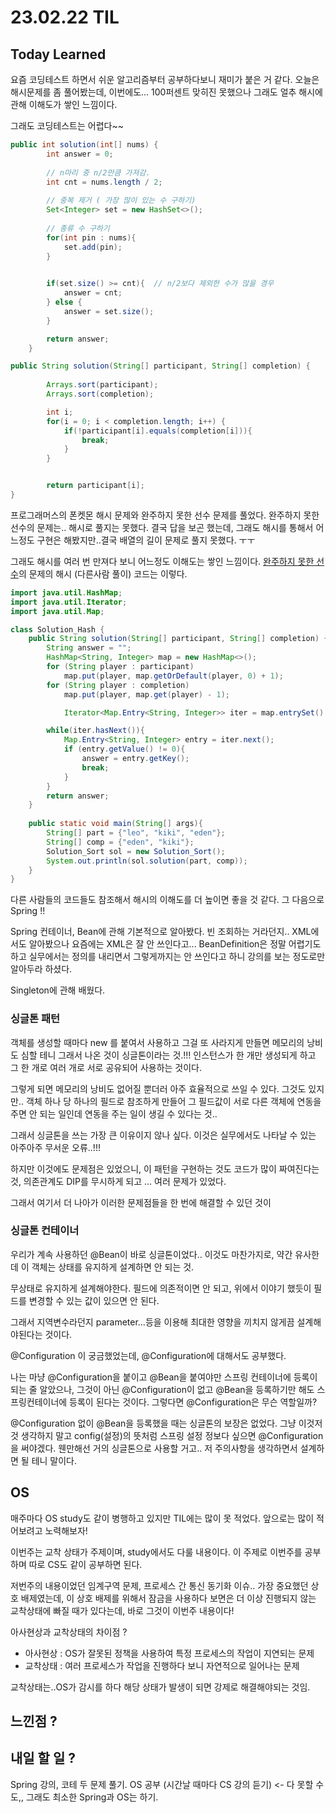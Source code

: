 # 23.02.22 TIL
## Today Learned

요즘 코딩테스트 하면서 쉬운 알고리즘부터 공부하다보니 재미가 붙은 거 같다. 오늘은 해시문제를 좀 풀어봤는데,
이번에도... 100퍼센트 맞히진 못했으나 그래도 얼추 해시에 관해 이해도가 쌓인 느낌이다.

그래도 코딩테스트는 어렵다~~

```java
public int solution(int[] nums) {
        int answer = 0;
        
        // n마리 중 n/2만큼 가져감.
        int cnt = nums.length / 2;
        
        // 중복 제거 ( 가장 많이 있는 수 구하기)
        Set<Integer> set = new HashSet<>(); 
        
        // 종류 수 구하기
        for(int pin : nums){
            set.add(pin);
        }
        

        if(set.size() >= cnt){  // n/2보다 제외한 수가 많을 경우
            answer = cnt; 
        } else { 
            answer = set.size(); 
        }

        return answer;
    }
```


```java
public String solution(String[] participant, String[] completion) {
    
        Arrays.sort(participant);
        Arrays.sort(completion);

        int i;
        for(i = 0; i < completion.length; i++) {
            if(!participant[i].equals(completion[i])){
                break;
            }
        }


        return participant[i];
}
```
프로그래머스의 폰켓몬 해시 문제와 완주하지 못한 선수 문제를 풀었다. 완주하지 못한 선수의 문제는.. 해시로 풀지는 못했다.
결국 답을 보곤 했는데, 그래도 해시를 통해서 어느정도 구현은 해봤지만..결국 배열의 길이 문제로 풀지 못했다. ㅜㅜ 

그래도 해시를 여러 번 만져다 보니 어느정도 이해도는 쌓인 느낌이다. [완주하지 못한 선수](https://www.youtube.com/watch?v=_2yD46UxSso&list=PLlV7zJmoG4XLRP7mnlu31HYv9v8qI0-3i)의 문제의 해시 (다른사람 풀이) 코드는 이렇다.

```java
import java.util.HashMap;
import java.util.Iterator;
import java.util.Map;

class Solution_Hash {
    public String solution(String[] participant, String[] completion) {
        String answer = "";
        HashMap<String, Integer> map = new HashMap<>();
        for (String player : participant) 
            map.put(player, map.getOrDefault(player, 0) + 1);
        for (String player : completion) 
            map.put(player, map.get(player) - 1);

            Iterator<Map.Entry<String, Integer>> iter = map.entrySet().iterator();

        while(iter.hasNext()){
            Map.Entry<String, Integer> entry = iter.next();
            if (entry.getValue() != 0){
                answer = entry.getKey();
                break;
            }
        }
        return answer;
    }
    
    public static void main(String[] args){
        String[] part = {"leo", "kiki", "eden"};
        String[] comp = {"eden", "kiki"};
        Solution_Sort sol = new Solution_Sort();
        System.out.println(sol.solution(part, comp));
    }
}
```

다른 사람들의 코드들도 참조해서 해시의 이해도를 더 높이면 좋을 것 같다. 그 다음으로 Spring !!

Spring 컨테이너, Bean에 관해 기본적으로 알아봤다. 빈 조회하는 거라던지.. XML에서도 알아봤으나 요즘에는 XML은 잘 안 쓰인다고...
BeanDefinition은 정말 어렵기도 하고 실무에서는 정의를 내리면서 그렇게까지는 안 쓰인다고 하니 강의를 보는 정도로만 알아두라 하셨다.


Singleton에 관해 배웠다.

### 싱글톤 패턴 
객체를 생성할 때마다 new 를 붙여서 사용하고 그걸 또 사라지게 만들면 메모리의 낭비도 심할 테니 그래서 나온 것이
싱글톤이라는 것.!!! 인스턴스가 한 개만 생성되게 하고 그 한 개로 여러 개로 서로 공유되어 사용하는 것이다.

그렇게 되면 메모리의 낭비도 없어질 뿐더러 아주 효율적으로 쓰일 수 있다. 그것도 있지만.. 객체 하나 당 하나의 필드로
참조하게 만들어 그 필드값이 서로 다른 객체에 연동을 주면 안 되는 일인데 연동을 주는 일이 생길 수 있다는 것..

그래서 싱글톤을 쓰는 가장 큰 이유이지 않나 싶다. 이것은 실무에서도 나타날 수 있는 아주아주 무서운 오류..!!!

하지만 이것에도 문제점은 있었으니, 이 패턴을 구현하는 것도 코드가 많이 짜여진다는 것, 의존관계도 DIP를 무시하게 되고
... 여러 문제가 있었다.

그래서 여기서 더 나아가 이러한 문제점들을 한 번에 해결할 수 있던 것이

### 싱글톤 컨테이너

우리가 계속 사용하던 @Bean이 바로 싱글톤이었다.. 이것도 마찬가지로, 약간 유사한데 이 객체는 상태를 유지하게 설계하면 안 되는 것.

무상태로 유지하게 설계해야한다. 필드에 의존적이면 안 되고, 위에서 이야기 했듯이 필드를 변경할 수 있는 값이 있으면 안 된다.


그래서 지역변수라던지 parameter...등을 이용해 최대한 영향을 끼치지 않게끔 설계해야된다는 것이다.

@Configuration 이 궁금했었는데, @Configuration에 대해서도 공부했다.

나는 마냥 @Configuration을 붙이고 @Bean을 붙여야만 스프링 컨테이너에 등록이 되는 줄 알았으나, 그것이 아닌
@Configuration이 없고 @Bean을 등록하기만 해도 스프링컨테이너에 등록이 된다는 것이다. 그렇다면 @Configuration은 무슨 역할일까?

@Configuration 없이 @Bean을 등록했을 때는 싱글톤의 보장은 없었다. 그냥 이것저것 생각하지 말고 config(설정)의 뜻처럼 스프링 설정 정보다 싶으면
@Configuration을 써야겠다. 웬만해선 거의 싱글톤으로 사용할 거고.. 저 주의사항을 생각하면서 설계하면 될 테니 말이다.

## OS

매주마다 OS study도 같이 병행하고 있지만 TIL에는 많이 못 적었다. 앞으로는 많이 적어보려고 노력해보자!

이번주는 교착 상태가 주제이며, study에서도 다룰 내용이다. 이 주제로 이번주를 공부하며 따로 CS도 같이 공부하면 된다.

저번주의 내용이었던 임계구역 문제, 프로세스 간 통신 동기화 이슈.. 가장 중요했던 상호 배제였는데, 이 상호 배제를 위해서
잠금을 사용하다 보면은 더 이상 진행되지 않는 교착상태에 빠질 때가 있다는데, 바로 그것이 이번주 내용이다!


아사현상과 교착상태의 차이점 ?

* 아사현상 : OS가 잘못된 정책을 사용하여 특정 프로세스의 작업이 지연되는 문제
* 교착상태 : 여러 프로세스가 작업을 진행하다 보니 자연적으로 일어나는 문제

교착상태는..OS가 감시를 하다 해당 상태가 발생이 되면 강제로 해결해야되는 것임.

## 느낀점 ?

## 내일 할 일 ?

Spring 강의, 코테 두 문제 풀기. OS 공부 (시간날 때마다 CS 강의 듣기) <- 다 못할 수도,, 그래도 최소한 Spring과 OS는 하기.